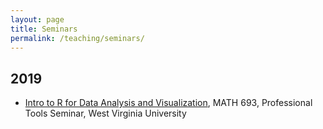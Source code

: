 ```yaml
---
layout: page
title: Seminars
permalink: /teaching/seminars/
---
```


2019
--

-  <a href="../../assets/rintro.pdf" target="_blank">Intro to R for Data Analysis and Visualization</a>, MATH 693, Professional Tools Seminar, West Virginia University